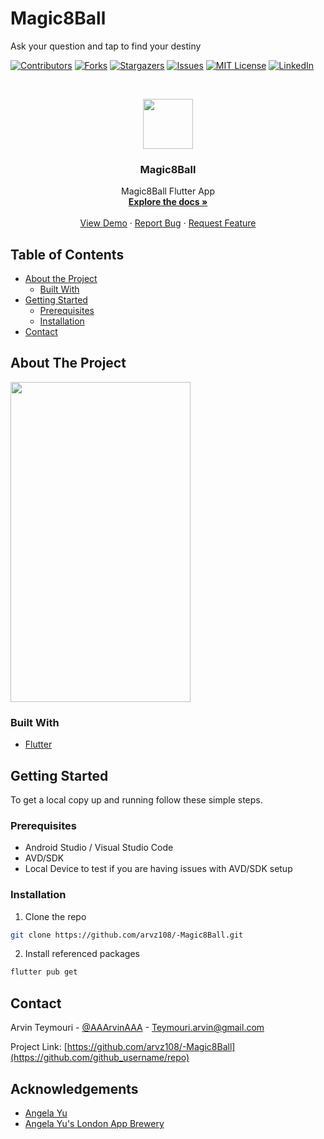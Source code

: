 # Magic8Ball
Ask your question and tap to find your destiny
<!--
*** Thanks for checking out this README Template. If you have a suggestion that would
*** make this better, please fork the repo and create a pull request or simply open
*** an issue with the tag "enhancement".
*** Thanks again! Now go create something AMAZING! :D
***
***
***
*** To avoid retyping too much info. Do a search and replace for the following:
*** github_username, repo, twitter_handle, email
-->





<!-- PROJECT SHIELDS -->
<!--
*** I'm using markdown "reference style" links for readability.
*** Reference links are enclosed in brackets [ ] instead of parentheses ( ).
*** See the bottom of this document for the declaration of the reference variables
*** for contributors-url, forks-url, etc. This is an optional, concise syntax you may use.
*** https://www.markdownguide.org/basic-syntax/#reference-style-links
-->
[![Contributors][contributors-shield]][contributors-url]
[![Forks][forks-shield]][forks-url]
[![Stargazers][stars-shield]][stars-url]
[![Issues][issues-shield]][issues-url]
[![MIT License][license-shield]][license-url]
[![LinkedIn][linkedin-shield]][linkedin-url]



<!-- PROJECT LOGO -->
<br />
<p align="center">
  <a href="https://github.com/github_username/repo">
    <img src="images/ic_launcher-web.png" alt="" width="80" height="80">
  </a>

  <h3 align="center">Magic8Ball</h3>

  <p align="center">
    Magic8Ball Flutter App
    <br />
    <a href="https://github.com/arvz108/-Magic8Ball/"><strong>Explore the docs »</strong></a>
    <br />
    <br />
    <a href="https://github.com/arvz108/-Magic8Ball/">View Demo</a>
    ·
    <a href="https://github.com/arvz108/-Magic8Ball/issues">Report Bug</a>
    ·
    <a href="https://github.com/arvz108/-Magic8Ball/issues">Request Feature</a>
  </p>
</p>



<!-- TABLE OF CONTENTS -->
## Table of Contents

* [About the Project](#about-the-project)
  * [Built With](#built-with)
* [Getting Started](#getting-started)
  * [Prerequisites](#prerequisites)
  * [Installation](#installation)
* [Contact](#contact)




<!-- ABOUT THE PROJECT -->
## About The Project

<p align="left">
  <a href="https://github.com/github_username/repo">
    <img src="images/Screenshot_20200621-111325.jpg" alt="" width="288" height="512">
  </a>
<p/a>


### Built With

* [Flutter](https://github.com/flutter/flutter)


<!-- GETTING STARTED -->
## Getting Started

To get a local copy up and running follow these simple steps.

### Prerequisites


* Android Studio / Visual Studio Code 
* AVD/SDK
* Local Device to test if you are having issues with AVD/SDK setup


### Installation
 
1. Clone the repo
```sh
git clone https://github.com/arvz108/-Magic8Ball.git
```
2. Install referenced packages
```sh
flutter pub get
```




<!-- CONTACT -->
## Contact

Arvin Teymouri - [@AAArvinAAA](https://twitter.com/@AAArvinAAA) - Teymouri.arvin@gmail.com

Project Link: [https://github.com/arvz108/-Magic8Ball](https://github.com/github_username/repo)



<!-- ACKNOWLEDGEMENTS -->
## Acknowledgements

* [Angela Yu](https://github.com/angelabauer)
* [Angela Yu's London App Brewery](https://www.appbrewery.co/courses/)



<!-- MARKDOWN LINKS & IMAGES -->
<!-- https://www.markdownguide.org/basic-syntax/#reference-style-links -->
[contributors-shield]: https://img.shields.io/github/contributors/othneildrew/Best-README-Template.svg?style=flat-square
[contributors-url]: https://github.com/othneildrew/Best-README-Template/graphs/contributors
[forks-shield]: https://img.shields.io/github/forks/othneildrew/Best-README-Template.svg?style=flat-square
[forks-url]: https://github.com/othneildrew/Best-README-Template/network/members
[stars-shield]: https://img.shields.io/github/stars/othneildrew/Best-README-Template.svg?style=flat-square
[stars-url]: https://github.com/othneildrew/Best-README-Template/stargazers
[issues-shield]: https://img.shields.io/github/issues/othneildrew/Best-README-Template.svg?style=flat-square
[issues-url]: https://github.com/othneildrew/Best-README-Template/issues
[license-shield]: https://img.shields.io/github/license/othneildrew/Best-README-Template.svg?style=flat-square
[license-url]: https://github.com/othneildrew/Best-README-Template/blob/master/LICENSE.txt
[linkedin-shield]: https://img.shields.io/badge/-LinkedIn-black.svg?style=flat-square&logo=linkedin&colorB=555
[linkedin-url]: https://linkedin.com/in/othneildrew
[product-screenshot]: images/screenshot.png

